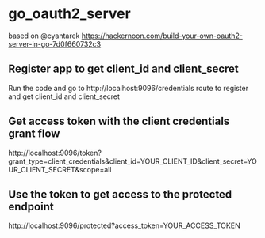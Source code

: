 # go_oauth2_server

based on @cyantarek https://hackernoon.com/build-your-own-oauth2-server-in-go-7d0f660732c3

## Register app to get client_id and client_secret
Run the code and go to http://localhost:9096/credentials route to register and get client_id and client_secret

## Get access token with the client credentials grant flow
http://localhost:9096/token?grant_type=client_credentials&client_id=YOUR_CLIENT_ID&client_secret=YOUR_CLIENT_SECRET&scope=all

## Use the token to get access to the protected endpoint
http://localhost:9096/protected?access_token=YOUR_ACCESS_TOKEN
